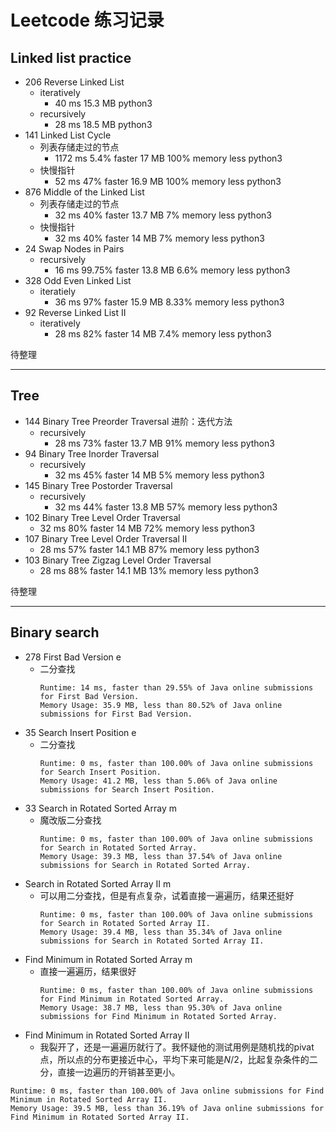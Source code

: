 # Leetcode 练习记录

## Linked list practice

* 206 Reverse Linked List
  * iteratively
    * 40 ms 15.3 MB python3
  * recursively
    * 28 ms	18.5 MB	python3
* 141 Linked List Cycle
  * 列表存储走过的节点
    * 1172 ms 5.4% faster 17 MB	100% memory less python3
  * 快慢指针
    * 52 ms	47% faster 16.9 MB 100% memory less python3
* 876 Middle of the Linked List
  * 列表存储走过的节点
    * 32 ms 40% faster	13.7 MB	7% memory less python3
  * 快慢指针
    * 32 ms	40% faster 14 MB 7% memory less	python3
* 24 Swap Nodes in Pairs
  * recursively
    * 16 ms 99.75% faster	13.8 MB	6.6% memory less python3
* 328 Odd Even Linked List
  * iteratiely
    * 36 ms	97% faster 15.9 MB 8.33% memory less python3
* 92 Reverse Linked List II
  * iteratively
    * 28 ms	82% faster 14 MB 7.4% memory less python3

待整理

---

## Tree

* 144 Binary Tree Preorder Traversal 进阶：迭代方法
  * recursively
    * 28 ms 73% faster	13.7 MB	91% memory less python3
* 94 Binary Tree Inorder Traversal
  * recursively
    * 32 ms	45% faster 14 MB 5% memory less	python3
* 145 Binary Tree Postorder Traversal
  * recursively
    * 32 ms	44% faster 13.8 MB	57% memory less python3
* 102 Binary Tree Level Order Traversal
  * 32 ms 80% faster	14 MB	72% memory less python3
* 107 Binary Tree Level Order Traversal II
  * 28 ms	57% faster 14.1 MB	87% memory less python3
* 103 Binary Tree Zigzag Level Order Traversal
  * 28 ms	88% faster 14.1 MB 13% memory less	python3

待整理

---

## Binary search

* 278 First Bad Version e
  * 二分查找
    ```
    Runtime: 14 ms, faster than 29.55% of Java online submissions for First Bad Version.
    Memory Usage: 35.9 MB, less than 80.52% of Java online submissions for First Bad Version.
    ```
* 35 Search Insert Position e
  * 二分查找
    ```
    Runtime: 0 ms, faster than 100.00% of Java online submissions for Search Insert Position.
    Memory Usage: 41.2 MB, less than 5.06% of Java online submissions for Search Insert Position.
    ```
* 33 Search in Rotated Sorted Array m
  * 魔改版二分查找
    ```
    Runtime: 0 ms, faster than 100.00% of Java online submissions for Search in Rotated Sorted Array.
    Memory Usage: 39.3 MB, less than 37.54% of Java online submissions for Search in Rotated Sorted Array.
    ```
* Search in Rotated Sorted Array II m
  * 可以用二分查找，但是有点复杂，试着直接一遍遍历，结果还挺好
    ```
    Runtime: 0 ms, faster than 100.00% of Java online submissions for Search in Rotated Sorted Array II.
    Memory Usage: 39.4 MB, less than 35.34% of Java online submissions for Search in Rotated Sorted Array II.
    ```
* Find Minimum in Rotated Sorted Array m
  * 直接一遍遍历，结果很好
    ```
    Runtime: 0 ms, faster than 100.00% of Java online submissions for Find Minimum in Rotated Sorted Array.
    Memory Usage: 38.7 MB, less than 95.30% of Java online submissions for Find Minimum in Rotated Sorted Array.
    ```
* Find Minimum in Rotated Sorted Array II
  * 我裂开了，还是一遍遍历就行了。我怀疑他的测试用例是随机找的pivat点，所以点的分布更接近中心，平均下来可能是$N/2$，比起复杂条件的二分，直接一边遍历的开销甚至更小。
```
Runtime: 0 ms, faster than 100.00% of Java online submissions for Find Minimum in Rotated Sorted Array II.
Memory Usage: 39.5 MB, less than 36.19% of Java online submissions for Find Minimum in Rotated Sorted Array II.
```
